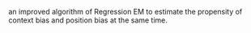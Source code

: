 an improved algorithm of Regression EM to estimate the propensity of context bias and position bias at the same time.
